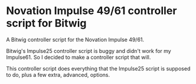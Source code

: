 # Novation Impulse 49/61 controller script for Bitwig
A Bitwig controller script for the Novation Impulse 49/61.

Bitwig's Impulse25 controller script is buggy and didn't work for my Impulse61. So I decided to make a controller script that will.

This controller script does everything that the Impulse25 script is supposed to do, plus a few extra, advanced, options.
